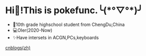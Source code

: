 # Hi👋!This is pokefunc.╰(\*°▽°\*)╯

- 📖10th grade highschool student from ChengDu,China
- 💻OIer(2020-Now)
- ✨Have intersets in ACGN,PCs,keyboards

[cnblogs(zh)](https://www.cnblogs.com/pokefunc/)

<!--
**pokefunc/pokefunc** is a ✨ _special_ ✨ repository because its `README.md` (this file) appears on your GitHub profile.

Here are some ideas to get you started:

- 🔭 I’m currently working on ...
- 🌱 I’m currently learning ...
- 👯 I’m looking to collaborate on ...
- 🤔 I’m looking for help with ...
- 💬 Ask me about ...
- 📫 How to reach me: ...
- 😄 Pronouns: ...
- ⚡ Fun fact: ...
-->
